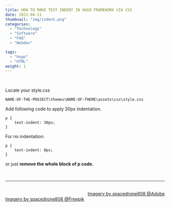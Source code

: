 ```yaml
---
title: HOW TO MAKE TEXT INDENT IN HUGO FRAMEWORK VIA CSS
date: 2022-04-11
thumbnail: "img/indent.png"
categories:
  - "Technology"
  - "Software"
  - "FAQ"
  - "Webdev"

tags:
  - "Hugo"
  - "HTML"
weight: 1
---
```


<br>

Locate your style.css

```
NAME-OF-THE-PROJECT\themes\NAME-OF-THEME\assets\css\style.css 
```

Add following code to apply 30px indentation.

```
p {
	text-indent: 30px;
}
```

For no indentation:

```
p {
	text-indent: 0px;
}
```
or just **remove the whole block of p code.**

<br>

<hr>

<div class="demo_line_two_stock_links">

<p style="text-align:right; margin-bottom: 0;">
<br>
<a href="https://stock.adobe.com/contributor/204789995/spacedrone808" target="_blank">Imagery by spacedrone808 @Adobe </a></p>
<a href="https://www.freepik.com/author/spacedrone808" target="_blank">Imagery by spacedrone808 @Freepik </a></p>

</div>